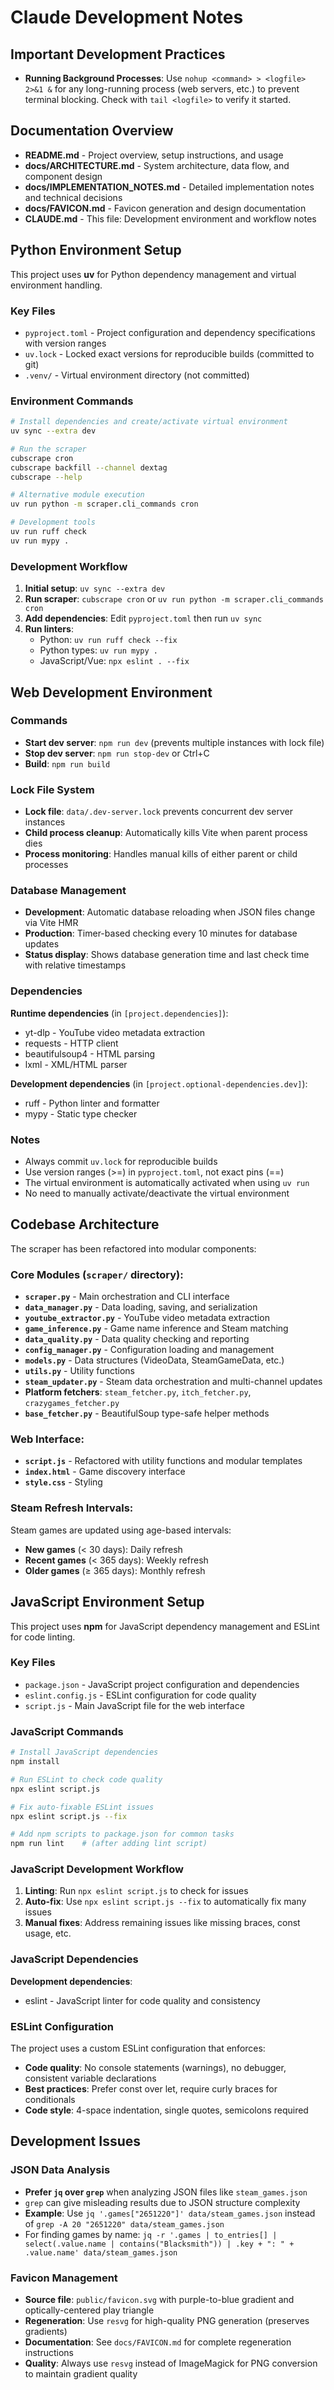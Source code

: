 # Claude Development Notes

## Important Development Practices

- **Running Background Processes**: Use `nohup <command> > <logfile> 2>&1 &` for any long-running process (web servers, etc.) to prevent terminal blocking. Check with `tail <logfile>` to verify it started.

## Documentation Overview

- **README.md** - Project overview, setup instructions, and usage
- **docs/ARCHITECTURE.md** - System architecture, data flow, and component design  
- **docs/IMPLEMENTATION_NOTES.md** - Detailed implementation notes and technical decisions
- **docs/FAVICON.md** - Favicon generation and design documentation
- **CLAUDE.md** - This file: Development environment and workflow notes

## Python Environment Setup

This project uses **uv** for Python dependency management and virtual environment handling.

### Key Files
- `pyproject.toml` - Project configuration and dependency specifications with version ranges
- `uv.lock` - Locked exact versions for reproducible builds (committed to git)
- `.venv/` - Virtual environment directory (not committed)

### Environment Commands

```bash
# Install dependencies and create/activate virtual environment
uv sync --extra dev

# Run the scraper
cubscrape cron
cubscrape backfill --channel dextag
cubscrape --help

# Alternative module execution
uv run python -m scraper.cli_commands cron

# Development tools
uv run ruff check
uv run mypy .
```

### Development Workflow

1. **Initial setup**: `uv sync --extra dev`
2. **Run scraper**: `cubscrape cron` or `uv run python -m scraper.cli_commands cron`
3. **Add dependencies**: Edit `pyproject.toml` then run `uv sync`
4. **Run linters**: 
   - Python: `uv run ruff check --fix`
   - Python types: `uv run mypy .`
   - JavaScript/Vue: `npx eslint . --fix`

## Web Development Environment

### Commands
- **Start dev server**: `npm run dev` (prevents multiple instances with lock file)
- **Stop dev server**: `npm run stop-dev` or Ctrl+C
- **Build**: `npm run build`

### Lock File System
- **Lock file**: `data/.dev-server.lock` prevents concurrent dev server instances
- **Child process cleanup**: Automatically kills Vite when parent process dies
- **Process monitoring**: Handles manual kills of either parent or child processes

### Database Management
- **Development**: Automatic database reloading when JSON files change via Vite HMR
- **Production**: Timer-based checking every 10 minutes for database updates
- **Status display**: Shows database generation time and last check time with relative timestamps

### Dependencies

**Runtime dependencies** (in `[project.dependencies]`):
- yt-dlp - YouTube video metadata extraction
- requests - HTTP client
- beautifulsoup4 - HTML parsing
- lxml - XML/HTML parser

**Development dependencies** (in `[project.optional-dependencies.dev]`):
- ruff - Python linter and formatter
- mypy - Static type checker

### Notes
- Always commit `uv.lock` for reproducible builds
- Use version ranges (>=) in `pyproject.toml`, not exact pins (==)
- The virtual environment is automatically activated when using `uv run`
- No need to manually activate/deactivate the virtual environment

## Codebase Architecture

The scraper has been refactored into modular components:

### Core Modules (`scraper/` directory):
- **`scraper.py`** - Main orchestration and CLI interface
- **`data_manager.py`** - Data loading, saving, and serialization
- **`youtube_extractor.py`** - YouTube video metadata extraction
- **`game_inference.py`** - Game name inference and Steam matching
- **`data_quality.py`** - Data quality checking and reporting
- **`config_manager.py`** - Configuration loading and management
- **`models.py`** - Data structures (VideoData, SteamGameData, etc.)
- **`utils.py`** - Utility functions
- **`steam_updater.py`** - Steam data orchestration and multi-channel updates
- **Platform fetchers**: `steam_fetcher.py`, `itch_fetcher.py`, `crazygames_fetcher.py`
- **`base_fetcher.py`** - BeautifulSoup type-safe helper methods

### Web Interface:
- **`script.js`** - Refactored with utility functions and modular templates
- **`index.html`** - Game discovery interface
- **`style.css`** - Styling

### Steam Refresh Intervals:
Steam games are updated using age-based intervals:
- **New games** (< 30 days): Daily refresh
- **Recent games** (< 365 days): Weekly refresh  
- **Older games** (≥ 365 days): Monthly refresh

## JavaScript Environment Setup

This project uses **npm** for JavaScript dependency management and ESLint for code linting.

### Key Files
- `package.json` - JavaScript project configuration and dependencies
- `eslint.config.js` - ESLint configuration for code quality
- `script.js` - Main JavaScript file for the web interface

### JavaScript Commands

```bash
# Install JavaScript dependencies
npm install

# Run ESLint to check code quality
npx eslint script.js

# Fix auto-fixable ESLint issues
npx eslint script.js --fix

# Add npm scripts to package.json for common tasks
npm run lint    # (after adding lint script)
```

### JavaScript Development Workflow

1. **Linting**: Run `npx eslint script.js` to check for issues
2. **Auto-fix**: Use `npx eslint script.js --fix` to automatically fix many issues
3. **Manual fixes**: Address remaining issues like missing braces, const usage, etc.

### JavaScript Dependencies

**Development dependencies**:
- eslint - JavaScript linter for code quality and consistency

### ESLint Configuration
The project uses a custom ESLint configuration that enforces:
- **Code quality**: No console statements (warnings), no debugger, consistent variable declarations
- **Best practices**: Prefer const over let, require curly braces for conditionals
- **Code style**: 4-space indentation, single quotes, semicolons required

## Development Issues

### JSON Data Analysis
- **Prefer `jq` over `grep`** when analyzing JSON files like `steam_games.json`
- `grep` can give misleading results due to JSON structure complexity
- **Example**: Use `jq '.games["2651220"]' data/steam_games.json` instead of `grep -A 20 "2651220" data/steam_games.json`
- For finding games by name: `jq -r '.games | to_entries[] | select(.value.name | contains("Blacksmith")) | .key + ": " + .value.name' data/steam_games.json`

### Favicon Management
- **Source file**: `public/favicon.svg` with purple-to-blue gradient and optically-centered play triangle
- **Regeneration**: Use `resvg` for high-quality PNG generation (preserves gradients)
- **Documentation**: See `docs/FAVICON.md` for complete regeneration instructions
- **Quality**: Always use `resvg` instead of ImageMagick for PNG conversion to maintain gradient quality

